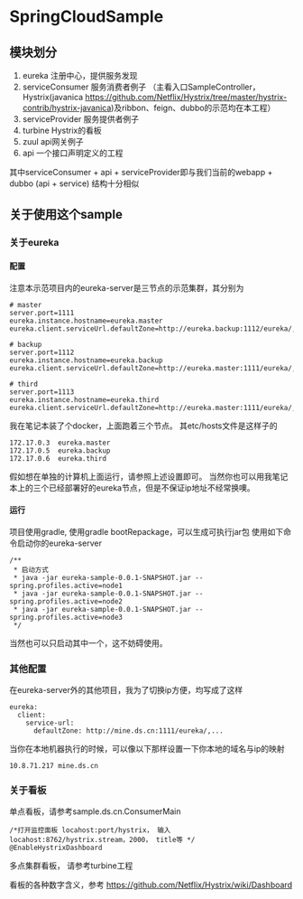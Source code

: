 # SpringCloudSample

## 模块划分 

1. eureka 注册中心，提供服务发现
2. serviceConsumer 服务消费者例子 （主看入口SampleController，Hystrix(javanica https://github.com/Netflix/Hystrix/tree/master/hystrix-contrib/hystrix-javanica)及ribbon、feign、dubbo的示范均在本工程）
3. serviceProvider 服务提供者例子
4. turbine Hystrix的看板
5. zuul api网关例子
6. api 一个接口声明定义的工程

其中serviceConsumer + api + serviceProvider即与我们当前的webapp + dubbo (api + service) 结构十分相似



## 关于使用这个sample

### 关于eureka

#### 配置
注意本示范项目内的eureka-server是三节点的示范集群，其分别为
~~~
# master
server.port=1111
eureka.instance.hostname=eureka.master
eureka.client.serviceUrl.defaultZone=http://eureka.backup:1112/eureka/,http://eureka.third:1113/eureka/

# backup
server.port=1112
eureka.instance.hostname=eureka.backup
eureka.client.serviceUrl.defaultZone=http://eureka.master:1111/eureka/,http://eureka.third:1113/eureka/

# third
server.port=1113
eureka.instance.hostname=eureka.third
eureka.client.serviceUrl.defaultZone=http://eureka.master:1111/eureka/,http://eureka.backup:1112/eureka/
~~~
我在笔记本装了个docker，上面跑着三个节点。
其etc/hosts文件是这样子的
~~~
172.17.0.3	eureka.master
172.17.0.5	eureka.backup
172.17.0.6	eureka.third
~~~
假如想在单独的计算机上面运行，请参照上述设置即可。
当然你也可以用我笔记本上的三个已经部署好的eureka节点，但是不保证ip地址不经常换噢。

#### 运行
项目使用gradle, 使用gradle bootRepackage，可以生成可执行jar包
使用如下命令启动你的eureka-server
~~~
/**
 * 启动方式
 * java -jar eureka-sample-0.0.1-SNAPSHOT.jar --spring.profiles.active=node1
 * java -jar eureka-sample-0.0.1-SNAPSHOT.jar --spring.profiles.active=node2
 * java -jar eureka-sample-0.0.1-SNAPSHOT.jar --spring.profiles.active=node3
 */
~~~
当然也可以只启动其中一个，这不妨碍使用。

### 其他配置
在eureka-server外的其他项目，我为了切换ip方便，均写成了这样
~~~
eureka:
  client:
    service-url:
      defaultZone: http://mine.ds.cn:1111/eureka/,...
~~~
当你在本地机器执行的时候，可以像以下那样设置一下你本地的域名与ip的映射
~~~
10.8.71.217	mine.ds.cn 
~~~

### 关于看板

单点看板，请参考sample.ds.cn.ConsumerMain
~~~
/*打开监控面板 locahost:port/hystrix， 输入 locahost:8762/hystrix.stream，2000， title等 */
@EnableHystrixDashboard
~~~

多点集群看板， 请参考turbine工程

看板的各种数字含义，参考
https://github.com/Netflix/Hystrix/wiki/Dashboard